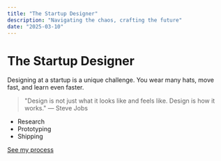```yaml
---
title: "The Startup Designer"
description: "Navigating the chaos, crafting the future"
date: "2025-03-10"
---
```


# The Startup Designer

Designing at a startup is a unique challenge. You wear many hats, move fast, and learn even faster.

> "Design is not just what it looks like and feels like. Design is how it works." — Steve Jobs

- Research
- Prototyping
- Shipping

[See my process](https://paulstamatiou.com/the-startup-designer) 